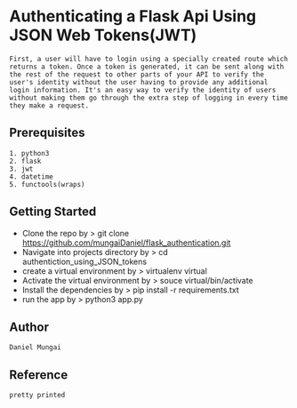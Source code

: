 # Authenticating a Flask Api Using JSON Web Tokens(JWT)

    First, a user will have to login using a specially created route which returns a token. Once a token is generated, it can be sent along with the rest of the request to other parts of your API to verify the user's identity without the user having to provide any additional login information. It's an easy way to verify the identity of users without making them go through the extra step of logging in every time they make a request.

## Prerequisites

    1. python3
    2. flask
    3. jwt
    4. datetime
    5. functools(wraps)

## Getting Started

* Clone the repo by > git clone https://github.com/mungaiDaniel/flask_authentication.git
* Navigate into projects directory by > cd authentiction_using_JSON_tokens
* create a virtual environment by > virtualenv virtual
* Activate the virtual environment by > souce virtual/bin/activate
* Install the dependencies by > pip install -r requirements.txt
* run the app by > python3 app.py

## Author

    Daniel Mungai

## Reference

    pretty printed
